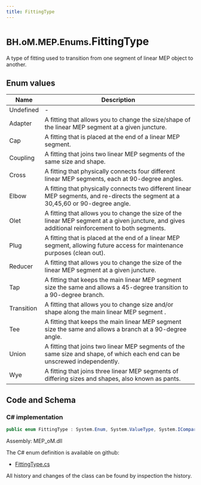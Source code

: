 ```yaml
---
title: FittingType
---
```


# <small>BH.oM.MEP.Enums.</small>**FittingType**

A type of fitting used to transition from one segment of linear MEP object to another.

## Enum values

| Name            | Description                                                    |
|-----------------|----------------------------------------------------------------|
| Undefined |  -  |
| Adapter |  A fitting that allows you to change the size/shape of the linear MEP segment at a given juncture.  |
| Cap |  A fitting that is placed at the end of a linear MEP segment.  |
| Coupling |  A fitting that joins two linear MEP segments of the same size and shape.  |
| Cross |  A fitting that physically connects four different linear MEP segments, each at 90-degree angles.  |
| Elbow |  A fitting that physically connects two different linear MEP segments, and re-directs the segment at a 30,45,60 or 90-degree angle.  |
| Olet |  A fitting that allows you to change the size of the linear MEP segment at a given juncture, and gives additional reinforcement to both segments.  |
| Plug |  A fitting that is placed at the end of a linear MEP segment, allowing future access for maintenance purposes (clean out).  |
| Reducer |  A fitting that allows you to change the size of the linear MEP segment at a given juncture.  |
| Tap |  A fitting that keeps the main linear MEP segment size the same and allows a 45-degree transition to a 90-degree branch.  |
| Transition |  A fitting that allows you to change size and/or shape along the main linear MEP segment .  |
| Tee |  A fitting that keeps the main linear MEP segment size the same and allows a branch at a 90-degree angle.  |
| Union |  A fitting that joins two linear MEP segments of the same size and shape, of which each end can be unscrewed independently.  |
| Wye |  A fitting that joins three linear MEP segments of differing sizes and shapes, also known as pants.  |


## Code and Schema

### C# implementation

``` C# title="C#"
public enum FittingType : System.Enum, System.ValueType, System.IComparable, System.ISpanFormattable, System.IFormattable, System.IConvertible
```

Assembly: MEP_oM.dll

The C# enum definition is available on github:

- [FittingType.cs](https://github.com/BHoM/BHoM/blob/develop/MEP_oM/Enums\FittingType.cs)

All history and changes of the class can be found by inspection the history.
